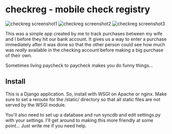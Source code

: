 checkreg - mobile check registry
================================

![checkreg screenshot1](http://deanproxy.com/static/images/checkreg/screenshot1.png "Home Screen")
 ![checkreg screenshot2](http://deanproxy.com/static/images/checkreg/screenshot2.png "Expenses Screen")
 ![checkreg screenshot3](http://deanproxy.com/static/images/checkreg/screenshot3.png "Add Screen")

This was a simple app created by me to track purchases between my wife and I
before they hit our bank account.  It gives us a way to enter a purchase
immediately after it was done so that the other person could see how much 
was *really* available in the checking account before making a big purchase
of their own.

Sometimes living paycheck to paycheck makes you do funny things...

Install
-------

This is a Django application. So, install with WSGI on Apache or nginx.  Make sure to set a
reroute for the /static/ directory so that all static files are not served by the WSGI module.

You'll also need to set up a database and run syncdb and edit settings.py with your settings.
I'll get around to making this more friendly at some point...  Just write me if you need help.
